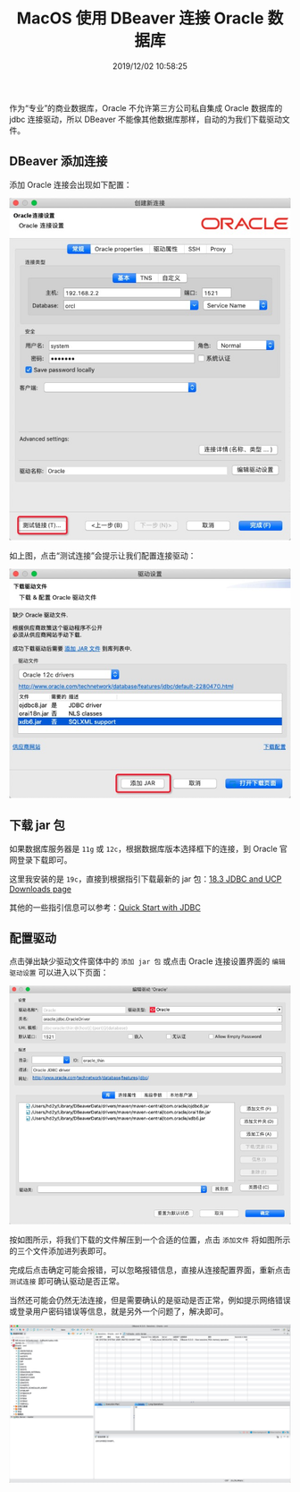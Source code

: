 ﻿---
title: "MacOS 使用 DBeaver 连接 Oracle 数据库"
date: "2019/12/02 10:58:25"
updated: "2019/12/25 18:39:39"
permalink: "macos-use-dbeaver-to-connect-to-oracle-databases/"
tags:
 - MacOS
 - Oracle
 - jdbc
 - DBeaver
categories:
 - [开发, 数据库, Oracle]
---

作为“专业”的商业数据库，Oracle 不允许第三方公司私自集成 Oracle 数据库的 jdbc 连接驱动，所以 DBeaver 不能像其他数据库那样，自动的为我们下载驱动文件。

## DBeaver 添加连接

添加 Oracle 连接会出现如下配置：

![20191202100912](./191202-macos-use-dbeaver-to-connect-to-oracle-databases-01.jpg)

如上图，点击“测试连接”会提示让我们配置连接驱动：

![20191202100940](./191202-macos-use-dbeaver-to-connect-to-oracle-databases-02.jpg)

## 下载 jar 包

如果数据库服务器是 `11g` 或 `12c`，根据数据库版本选择框下的连接，到 Oracle 官网登录下载即可。

这里我安装的是 `19c`，直接到根据指引下载最新的 jar 包：[18.3 JDBC and UCP Downloads page](https://www.oracle.com/database/technologies/appdev/jdbc-ucp-183-downloads.html)

其他的一些指引信息可以参考：[Quick Start with JDBC](https://www.oracle.com/cn/database/technologies/develop-java-apps-using-jdbc.html)

## 配置驱动

点击弹出缺少驱动文件窗体中的 `添加 jar 包` 或点击 Oracle 连接设置界面的 `编辑驱动设置` 可以进入以下页面：

![20191202101244](./191202-macos-use-dbeaver-to-connect-to-oracle-databases-03.jpg)

按如图所示，将我们下载的文件解压到一个合适的位置，点击 `添加文件` 将如图所示的三个文件添加进列表即可。

完成后点击确定可能会报错，可以忽略报错信息，直接从连接配置界面，重新点击 `测试连接` 即可确认驱动是否正常。

当然还可能会仍然无法连接，但是需要确认的是驱动是否正常，例如提示网络错误或登录用户密码错误等信息，就是另外一个问题了，解决即可。

![491E0BFC-E982-46AF-9E64-3857658E55E2](./191202-macos-use-dbeaver-to-connect-to-oracle-databases-04.png)
